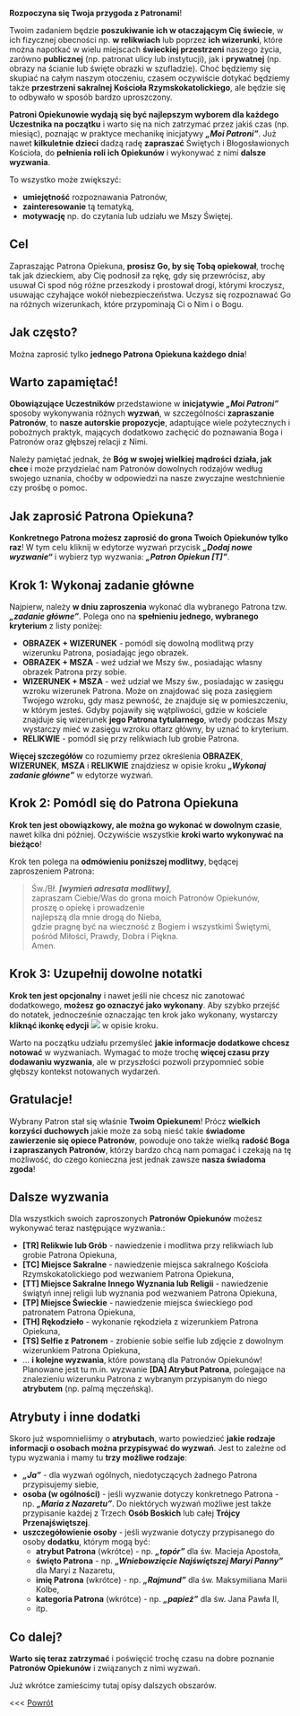 **Rozpoczyna się Twoja przygoda z Patronami**!

Twoim zadaniem będzie **poszukiwanie ich w otaczającym Cię świecie**, w ich fizycznej obecności np. **w relikwiach** lub poprzez **ich wizerunki**, które można napotkać w wielu miejscach **świeckiej przestrzeni** naszego życia, zarówno **publicznej** (np. patronat ulicy lub instytucji), jak i **prywatnej** (np. obrazy na ścianie lub święte obrazki w szufladzie). Choć będziemy się skupiać na całym naszym otoczeniu, czasem oczywiście dotykać będziemy także **przestrzeni sakralnej Kościoła Rzymskokatolickiego**, ale będzie się to odbywało w sposób bardzo uproszczony.

**Patroni Opiekunowie wydają się być najlepszym wyborem dla każdego Uczestnika na początku** i warto się na nich zatrzymać przez jakiś czas (np. miesiąc), poznając w praktyce mechanikę inicjatywy **_„Moi Patroni”_**. Już nawet **kilkuletnie dzieci** dadzą radę **zapraszać** Świętych i Błogosławionych Kościoła, do **pełnienia roli ich Opiekunów** i wykonywać z nimi **dalsze wyzwania**.

To wszystko może zwiększyć:
- **umiejętność** rozpoznawania Patronów,
- **zainteresowanie** tą tematyką,
- **motywację** np. do czytania lub udziału we Mszy Świętej.

## Cel ##
Zapraszając Patrona Opiekuna, **prosisz Go, by się Tobą opiekował**, trochę tak jak dzieckiem, aby Cię podnosił za rękę, gdy się przewrócisz, aby usuwał Ci spod nóg różne przeszkody i prostował drogi, którymi kroczysz, usuwając czyhające wokół niebezpieczeństwa. Uczysz się rozpoznawać Go na różnych wizerunkach, które przypominają Ci o Nim i o Bogu.

## Jak często? ##
Można zaprosić tylko **jednego Patrona Opiekuna każdego dnia**!

## Warto zapamiętać! ##
**Obowiązujące Uczestników** przedstawione w **inicjatywie _„Moi Patroni”_** sposoby wykonywania różnych **wyzwań**, w szczególności **zapraszanie Patronów**, to **nasze autorskie propozycje**, adaptujące wiele pożytecznych i pobożnych praktyk, mających dodatkowo zachęcić do poznawania Boga i Patronów oraz głębszej relacji z Nimi.

Należy pamiętać jednak, że **Bóg w swojej wielkiej mądrości działa, jak chce** i może przydzielać nam Patronów dowolnych rodzajów według swojego uznania, choćby w odpowiedzi na nasze zwyczajne westchnienie czy prośbę o pomoc.

## Jak zaprosić Patrona Opiekuna? ##
**Konkretnego Patrona możesz zaprosić do grona Twoich Opiekunów tylko raz**! W tym celu kliknij w edytorze wyzwań przycisk **_„Dodaj nowe wyzwanie“_** i wybierz typ wyzwania: **_„Patron Opiekun [T]”_**.

## Krok 1: Wykonaj zadanie główne ##
Najpierw, należy **w dniu zaproszenia** wykonać dla wybranego Patrona tzw. **_„zadanie główne”_**. Polega ono na **spełnieniu jednego, wybranego kryterium** z listy poniżej:
- **OBRAZEK + WIZERUNEK** - pomódl się dowolną modlitwą przy wizerunku Patrona, posiadając jego obrazek.
- **OBRAZEK + MSZA** - weź udział we Mszy św., posiadając własny obrazek Patrona przy sobie.
- **WIZERUNEK + MSZA** - weź udział we Mszy św., posiadając w zasięgu wzroku wizerunek Patrona. Może on znajdować się poza zasięgiem Twojego wzroku, gdy masz pewność, że znajduje się w pomieszczeniu, w którym jesteś. Gdyby pojawiły się wątpliwości, gdzie w kościele znajduje się wizerunek **jego Patrona tytularnego**, wtedy podczas Mszy wystarczy mieć w zasięgu wzroku ołtarz główny, by uznać to kryterium.
- **RELIKWIE** - pomódl się przy relikwiach lub grobie Patrona.

**Więcej szczegółów** co rozumiemy przez określenia **OBRAZEK**, **WIZERUNEK**, **MSZA** i **RELIKWIE** znajdziesz w opisie kroku **_„Wykonaj zadanie główne”_** w edytorze wyzwań.

## Krok 2: Pomódl się do Patrona Opiekuna ##
**Krok ten jest obowiązkowy, ale można go wykonać w dowolnym czasie**, nawet kilka dni później. Oczywiście wszystkie **kroki warto wykonywać na bieżąco**!

Krok ten polega na **odmówieniu poniższej modlitwy**, będącej zaproszeniem Patrona:

> Św./Bł. **_[wymień adresata modlitwy]_**,  
> zapraszam Ciebie/Was do grona moich Patronów Opiekunów,  
> proszę o opiekę i prowadzenie  
> najlepszą dla mnie drogą do Nieba,  
> gdzie pragnę być na wieczność z Bogiem i wszystkimi Świętymi,  
> pośród Miłości, Prawdy, Dobra i Piękna.  
> Amen.

## Krok 3: Uzupełnij dowolne notatki ##
**Krok ten jest opcjonalny** i nawet jeśli nie chcesz nic zanotować dodatkowego, **możesz go oznaczyć jako wykonany**. Aby szybko przejść do notatek, jednocześnie oznaczając ten krok jako wykonany, wystarczy **kliknąć ikonkę edycji** <a class="challenge-action-button"><img class="svg-image" src="/files/resources/svg/card-list.svg" /></a> w opisie kroku.

Warto na początku udziału przemyśleć **jakie informacje dodatkowe chcesz notować** w wyzwaniach. Wymagać to może trochę **więcej czasu przy dodawaniu wyzwania**, ale w przyszłości pozwoli przypomnieć sobie głębszy kontekst notowanych wydarzeń.

## Gratulacje! ##
Wybrany Patron stał się właśnie **Twoim Opiekunem**! Prócz **wielkich korzyści duchowych** jakie może za sobą nieść takie **świadome zawierzenie się opiece Patronów**, powoduje ono także wielką **radość Boga i zapraszanych Patronów**, którzy bardzo chcą nam pomagać i czekają na tę możliwość, do czego konieczna jest jednak zawsze **nasza świadoma zgoda**!

## Dalsze wyzwania ##
Dla wszystkich swoich zaproszonych **Patronów Opiekunów** możesz wykonywać teraz następujące wyzwania.:
- **[TR] Relikwie lub Grób** - nawiedzenie i modlitwa przy relikwiach lub grobie Patrona Opiekuna,
- **[TC] Miejsce Sakralne** - nawiedzenie miejsca sakralnego Kościoła Rzymskokatolickiego pod wezwaniem Patrona Opiekuna,
- **[TT] Miejsce Sakralne Innego Wyznania lub Religii** - nawiedzenie świątyń innej religii lub wyznania pod wezwaniem Patrona Opiekuna,
- **[TP] Miejsce Świeckie** - nawiedzenie miejsca świeckiego pod patronatem Patrona Opiekuna,
- **[TH] Rękodzieło** - wykonanie rękodzieła z wizerunkiem Patrona Opiekuna,
- **[TS] Selfie z Patronem** - zrobienie sobie selfie lub zdjęcie z dowolnym wizerunkiem Patrona Opiekuna,
- ... **i kolejne wyzwania**, które powstaną dla Patronów Opiekunów! Planowane jest tu m.in. wyzwanie **[DA] Atrybut Patrona**, polegające na znalezieniu wizerunku Patrona z wybranym przypisanym do niego **atrybutem** (np. palmą męczeńską).

## Atrybuty i inne dodatki ##
Skoro już wspomnieliśmy o **atrybutach**, warto powiedzieć **jakie rodzaje informacji o osobach można przypisywać do wyzwań**. Jest to zależne od typu wyzwania i mamy tu **trzy możliwe rodzaje**:
- **_„Ja”_** - dla wyzwań ogólnych, niedotyczących żadnego Patrona przypisujemy siebie,
- **osoba (w ogólności)** - jeśli wyzwanie dotyczy konkretnego Patrona - np. **_„Maria z Nazaretu”_**. Do niektórych wyzwań możliwe jest także przypisanie każdej z Trzech **Osób Boskich** lub całej **Trójcy Przenajświętszej**.
- **uszczegółowienie osoby** - jeśli wyzwanie dotyczy przypisanego do osoby **dodatku**, którym mogą być:
  - **atrybut Patrona** (wkrótce) - np. **_„topór”_** dla św. Macieja Apostoła,
  - **święto Patrona** - np. **_„Wniebowzięcie Najświętszej Maryi Panny”_** dla Maryi z Nazaretu,
  - **imię Patrona** (wkrótce) - np. **_„Rajmund”_** dla św. Maksymiliana Marii Kolbe,
  - **kategoria Patrona** (wkrótce) - np. **_„papież”_** dla św. Jana Pawła II,
  - itp.

## Co dalej? ##
**Warto się teraz zatrzymać** i poświęcić trochę czasu na dobre poznanie **Patronów Opiekunów** i związanych z nimi wyzwań.

Już wkrótce zamieścimy tutaj opisy dalszych obszarów.

&lt;&lt;&lt; [Powrót](/guide/god-and-me)
